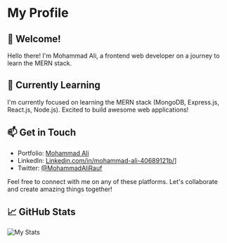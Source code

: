 # My Profile

## 👋 Welcome!

Hello there! I'm Mohammad Ali, a frontend web developer on a journey to learn the MERN stack.

## 🌱 Currently Learning

I'm currently focused on learning the MERN stack (MongoDB, Express.js, React.js, Node.js). Excited to build awesome web applications!

## 📫 Get in Touch

- Portfolio: [Mohammad Ali](https://mohammad-ali.click)
- LinkedIn: [Linkedin.com/in/mohammad-ali-40689121b/](https://www.linkedin.com/in/mohammad-ali-40689121b/)]
- Twitter: [@MohammadAliRauf](https://twitter.com/MohammadAliRauf)

Feel free to connect with me on any of these platforms. Let's collaborate and create amazing things together!

## 📈 GitHub Stats

![My Stats](https://github-readme-stats.vercel.app/api?username=Mohammad-Ali-Rauf&show_icons=true&theme=radical)
